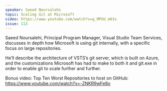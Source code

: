 ```yaml
---
speaker: Saeed Noursalehi
topic: Scaling Git at Microsoft
video: https://www.youtube.com/watch?v=g_MPGU_m01s
issue: 113
---
```


Saeed Noursalehi, Principal Program Manager, Visual Studio Team Services, discusses in depth how Microsoft is using git internally, with a specific focus on large repositories.

He’ll describe the architecture of VSTS’s git server, which is built on Azure, and the customizations Microsoft has had to make to both it and git.exe in order to enable git to scale further and further.

Bonus video: Top Ten Worst Repositories to host on GitHub: https://www.youtube.com/watch?v=-ZNKR9wFe8o

